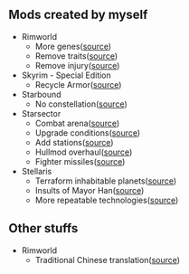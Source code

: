 ## Mods created by myself

* Rimworld
  * More genes([source](https://github.com/DarkbordermanModding/Rimworld-MoreGenes))
  * Remove traits([source](https://github.com/DarkbordermanModding/Rimworld-RemoveTraits))
  * Remove injury([source](https://github.com/DarkbordermanModding/Rimworld-RemoveInjury))
* Skyrim - Special Edition
  * Recycle Armor([source](https://github.com/DarkbordermanModding/SkyrimSpecialEdition-RecycleArmor))
* Starbound
  * No constellation([source](https://github.com/DarkbordermanModding/Starbound-NoConstellation))
* Starsector
  * Combat arena([source](https://github.com/DarkbordermanModding/Starsector-CombatArena))
  * Upgrade conditions([source](https://github.com/DarkbordermanModding/Starsector-UpgradeConditions))
  * Add stations([source](https://github.com/DarkbordermanModding/Starsector-AddStations))
  * Hullmod overhaul([source](https://github.com/DarkbordermanModding/Starsector-HullmodOverhaul))
  * Fighter missiles([source](https://github.com/DarkbordermanModding/Starsector-FighterMissiles))
* Stellaris
  * Terraform inhabitable planets([source](https://github.com/DarkbordermanModding/Stellaris-TerraformInhabitablePlanet))
  * Insults of Mayor Han([source](https://github.com/DarkbordermanModding/Stellaris-InsultOfMayorHan))
  * More repeatable technologies([source](https://github.com/DarkbordermanModding/Stellaris-MoreRepeatableTechnologies))

## Other stuffs

* Rimworld
  * Traditional Chinese translation([source](https://github.com/DarkbordermanModding/RimWorld-ChineseTraditional))
